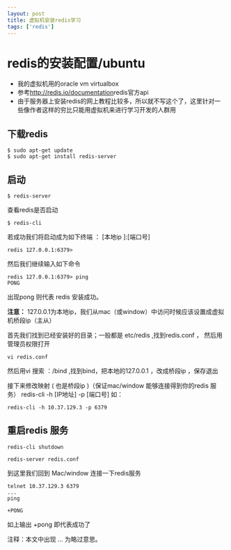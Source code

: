 ```yaml
---
layout: post
title: 虚拟机安装redis学习
tags: ['redis']
---
```


# redis的安装配置/ubuntu

* 我的虚拟机用的oracle vm virtualbox 
* 参考[http://redis.io/documentation​ ](http://redis.io/documentation)redis官方api
* 由于服务器上安装redis的网上教程比较多，所以就不写这个了，这里针对一些像作者这样的穷比只能用虚拟机来进行学习开发的人群用

## 下载redis
	$ sudo apt-get update
	$ sudo apt-get install redis-server
## 启动
	$ redis-server
查看redis是否启动

	$ redis-cli

若成功我们将启动成为如下终端 ： [本地ip ]:[端口号]

	redis 127.0.0.1:6379>

然后我们继续输入如下命令

	redis 127.0.0.1:6379> ping
	PONG

出现pong 则代表 redis 安装成功。

**注意：** 127.0.0.1为本地ip，我们从mac（或window）中访问时候应该设置成虚拟机桥段ip（主从）

首先我们找到已经安装好的目录；一般都是 etc/redis ,找到redis.conf ， 然后用管理员权限打开

	vi redis.conf

然后用vi 搜索 ：/bind ,找到bind，把本地的127.0.0.1 ，改成桥段ip ，保存退出

接下来修改映射 ( 也是桥段ip )（保证mac/window 能够连接得到你的redis 服务）
redis-cli -h [IP地址] -p [端口号]
如：

	redis-cli -h 10.37.129.3 -p 6379

## 重启redis 服务

	redis-cli shutdown

	redis-server redis.conf

到这里我们回到 Mac/window 连接一下redis服务

	telnet 10.37.129.3 6379
	...
	ping

	+PONG

如上输出 +pong 即代表成功了

注释：本文中出现 ... 为略过意思。